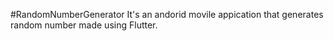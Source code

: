 #RandomNumberGenerator
It's an andorid movile appication that generates random number made using Flutter.
